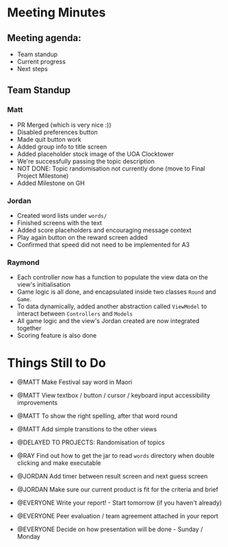 # Meeting Minutes

## Meeting agenda:
* Team standup
* Current progress
* Next steps


## Team Standup

### Matt

* PR Merged (which is very nice :))
* Disabled preferences button
* Made quit button work
* Added group info to title screen
* Added placeholder stock image of the UOA Clocktower
* We're successfully passing the topic description
* NOT DONE: Topic randomisation not currently done (move to Final Project Milestone)
* Added Milestone on GH

### Jordan

* Created word lists under `words/`
* Finished screens with the text
* Added score placeholders and encouraging message context
* Play again button on the reward screen added
* Confirmed that speed did not need to be implemented for A3

### Raymond

* Each controller now has a function to populate the view data on the view's initialisation
* Game logic is all done, and encapsulated inside two classes `Round` and `Game`.
* To data dynamically, added another abstraction called `ViewModel` to interact between `Controllers` and `Models`
* All game logic and the view's Jordan created are now integrated together
* Scoring feature is also done


# Things Still to Do

* @MATT Make Festival say word in Maori
* @MATT View textbox / button / cursor / keyboard input accessibility improvements
* @MATT To show the right spelling, after that word round
* @MATT Add simple transitions to the other views
* @DELAYED TO PROJECTS: Randomisation of topics
* @RAY Find out how to get the jar to read `words` directory when double clicking and make executable
* @JORDAN Add timer between result screen and next guess screen
* @JORDAN Make sure our current product is fit for the criteria and brief

* @EVERYONE Write your report! - Start tomorrow (if you haven't already)
* @EVERYONE Peer evaluation / team agreement attached in your report
* @EVERYONE Decide on how presentation will be done - Sunday / Monday
